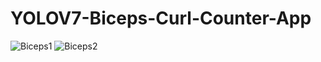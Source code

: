 # YOLOV7-Biceps-Curl-Counter-App



![Biceps1](https://user-images.githubusercontent.com/98788987/216094586-027b8b43-190b-409b-aeb5-418f888b97d6.png)
![Biceps2](https://user-images.githubusercontent.com/98788987/216094605-8996b535-d4e1-4f31-9686-f36cba4261f4.png)
